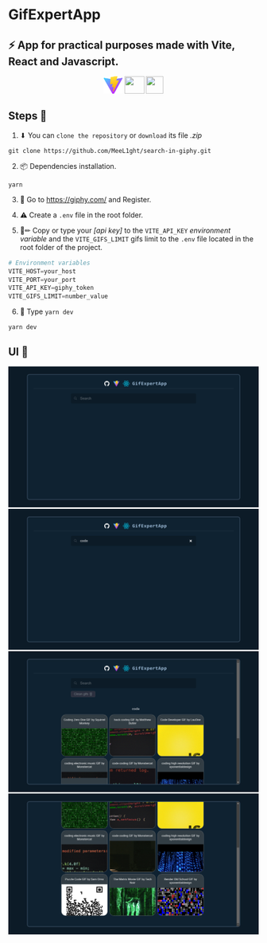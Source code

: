 # GifExpertApp

## ⚡ App for practical purposes made with Vite, React and Javascript.

<div align="center">
  <img
    src="./public/vite.svg"
    width="38px"
    height="35px"
    style="object-fit: cover;"
  />
  <img
    src="https://upload.wikimedia.org/wikipedia/commons/thumb/a/a7/React-icon.svg/640px-React-icon.svg.png"
    width="40px"
    height="35px"
    style="object-fit: cover;"
  />
  <img
    src="https://upload.wikimedia.org/wikipedia/commons/thumb/6/6a/JavaScript-logo.png/800px-JavaScript-logo.png"
    width="35px"
    height="35px"
    style="object-fit: cover;"
  />
</div>

## Steps 📌

1. ⬇ You can `clone the repository` or `download` its file *.zip*

```shell
git clone https://github.com/MeeL1ght/search-in-giphy.git
```

2. 📦 Dependencies installation.

```shell
yarn
```

3. 🔎 Go to https://giphy.com/ and Register.

4. ⚠ Create a `.env` file in the root folder.

5. 📄✏ Copy or type your *[api key]* to the `VITE_API_KEY` *environment variable* and the `VITE_GIFS_LIMIT` gifs limit to the `.env` file located in the root folder of the project.

```py
# Environment variables
VITE_HOST=your_host
VITE_PORT=your_port
VITE_API_KEY=giphy_token
VITE_GIFS_LIMIT=number_value
```

6. 🚀 Type `yarn dev`

```shell
yarn dev
```

## UI 🎨

<img
  src="./src/assets/1_capture.png"
  style="object-fit: cover;"
/>
<img
  src="./src/assets/2_capture.png"
  style="object-fit: cover;"
/>
<img
  src="./src/assets/3_capture.png"
  style="object-fit: cover;"
/>
<img
  src="./src/assets/4_capture.png"
  style="object-fit: cover;"
/>
